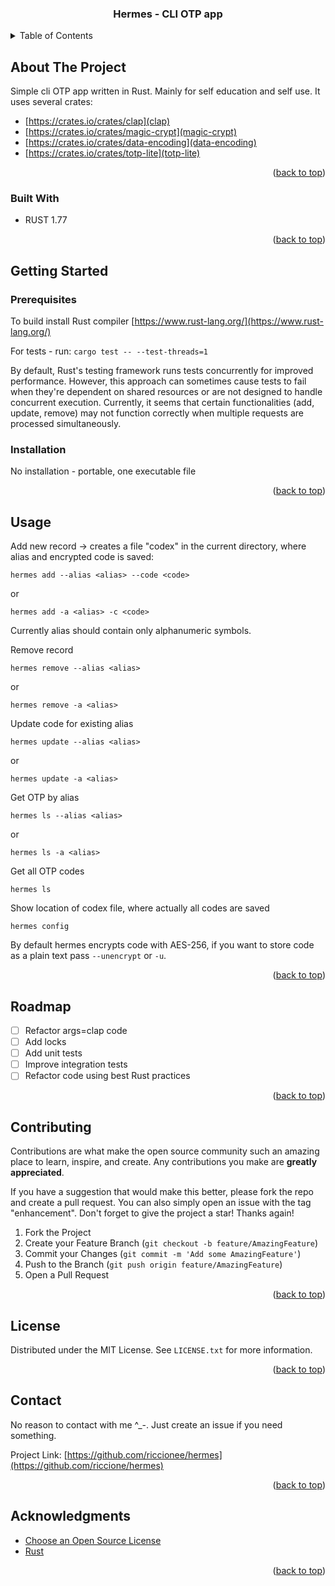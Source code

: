<a name="readme-top"></a>

<!-- PROJECT SHIELDS -->
<!--
*** I'm using markdown "reference style" links for readability.
*** Reference links are enclosed in brackets [ ] instead of parentheses ( ).
*** See the bottom of this document for the declaration of the reference variables
*** for contributors-url, forks-url, etc. This is an optional, concise syntax you may use.
*** https://www.markdownguide.org/basic-syntax/#reference-style-links
-->
<div align="center">
  <h3 align="center">Hermes - CLI OTP app</h3>
</div>

<!-- TABLE OF CONTENTS -->
<details>
  <summary>Table of Contents</summary>
  <ol>
    <li>
      <a href="#about-the-project">About The Project</a>
      <ul>
        <li><a href="#built-with">Built With</a></li>
      </ul>
    </li>
    <li>
      <a href="#getting-started">Getting Started</a>
      <ul>
        <li><a href="#prerequisites">Prerequisites</a></li>
        <li><a href="#installation">Installation</a></li>
      </ul>
    </li>
    <li><a href="#usage">Usage</a></li>
    <li><a href="#roadmap">Roadmap</a></li>
    <li><a href="#contributing">Contributing</a></li>
    <li><a href="#license">License</a></li>
    <li><a href="#contact">Contact</a></li>
    <li><a href="#acknowledgments">Acknowledgments</a></li>
  </ol>
</details>

<!-- ABOUT THE PROJECT -->
## About The Project

Simple cli OTP app written in Rust. Mainly for self education and self use.
It uses several crates:
- [https://crates.io/crates/clap](clap)
- [https://crates.io/crates/magic-crypt](magic-crypt)
- [https://crates.io/crates/data-encoding](data-encoding)
- [https://crates.io/crates/totp-lite](totp-lite)

<p align="right">(<a href="#readme-top">back to top</a>)</p>

### Built With

* RUST 1.77

<p align="right">(<a href="#readme-top">back to top</a>)</p>

<!-- GETTING STARTED -->
## Getting Started

### Prerequisites

To build install Rust compiler [https://www.rust-lang.org/](https://www.rust-lang.org/)

For tests - run:
`cargo test -- --test-threads=1`

By default, Rust's testing framework runs tests concurrently for improved performance. 
However, this approach can sometimes cause tests to fail when they're dependent on 
shared resources or are not designed to handle concurrent execution. 
Currently, it seems that certain functionalities (add, update, remove) may not function correctly 
when multiple requests are processed simultaneously.

### Installation

No installation - portable, one executable file

<p align="right">(<a href="#readme-top">back to top</a>)</p>

<!-- USAGE EXAMPLES -->
## Usage

Add new record -> creates a file "codex" in the current directory, 
where alias and encrypted code is saved:

`hermes add --alias <alias> --code <code>`

or

`hermes add -a <alias> -c <code>`

Currently alias should contain only alphanumeric symbols.

Remove record

`hermes remove --alias <alias>`

or

`hermes remove -a <alias>`

Update code for existing alias

`hermes update --alias <alias>`

or

`hermes update -a <alias>`

Get OTP by alias

`hermes ls --alias <alias>`

or

`hermes ls -a <alias>`

Get all OTP codes

`hermes ls`

Show location of codex file, where actually all codes are saved

`hermes config`

By default hermes encrypts code with AES-256, if you want to store code as a
plain text pass `--unencrypt` or `-u`.

<p align="right">(<a href="#readme-top">back to top</a>)</p>

<!-- ROADMAP -->
## Roadmap

- [ ] Refactor args=clap code
- [ ] Add locks
- [ ] Add unit tests
- [ ] Improve integration tests
- [ ] Refactor code using best Rust practices

<p align="right">(<a href="#readme-top">back to top</a>)</p>

<!-- CONTRIBUTING -->
## Contributing

Contributions are what make the open source community such an amazing place to learn, inspire, and create. Any contributions you make are **greatly appreciated**.

If you have a suggestion that would make this better, please fork the repo and create a pull request. You can also simply open an issue with the tag "enhancement".
Don't forget to give the project a star! Thanks again!

1. Fork the Project
2. Create your Feature Branch (`git checkout -b feature/AmazingFeature`)
3. Commit your Changes (`git commit -m 'Add some AmazingFeature'`)
4. Push to the Branch (`git push origin feature/AmazingFeature`)
5. Open a Pull Request

<p align="right">(<a href="#readme-top">back to top</a>)</p>

<!-- LICENSE -->
## License

Distributed under the MIT License. See `LICENSE.txt` for more information.

<p align="right">(<a href="#readme-top">back to top</a>)</p>

<!-- CONTACT -->
## Contact

No reason to contact with me ^_-.
Just create an issue if you need something.

Project Link:
[https://github.com/riccionee/hermes](https://github.com/riccione/hermes)

<p align="right">(<a href="#readme-top">back to top</a>)</p>

<!-- ACKNOWLEDGMENTS -->
## Acknowledgments

* [Choose an Open Source License](https://choosealicense.com)
* [Rust](https://www.rust-lang.org/)

<p align="right">(<a href="#readme-top">back to top</a>)</p>

